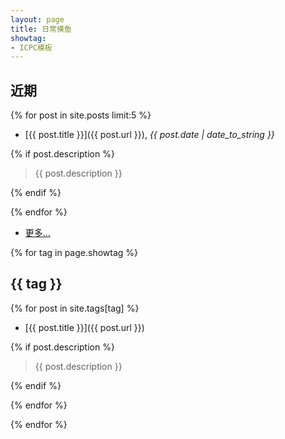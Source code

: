 ```yaml
---
layout: page
title: 日常摸鱼
showtag:
- ICPC模板
---
```

## 近期

{% for post in site.posts limit:5 %}

- [{{ post.title }}]({{ post.url }}), *{{ post.date | date_to_string }}*

{% if post.description %}

  > {{ post.description }}

{% endif %}

{% endfor %}

- [更多…](/archive)

{% for tag in page.showtag %}

## {{ tag }}

{% for post in site.tags[tag] %}

- [{{ post.title }}]({{ post.url }})

{% if post.description %}

  > {{ post.description }}

{% endif %}

{% endfor %}

{% endfor %}
